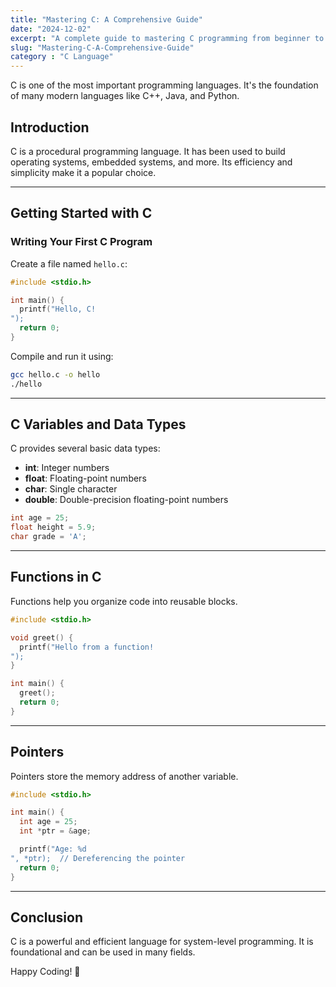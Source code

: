 ```yaml
---
title: "Mastering C: A Comprehensive Guide"
date: "2024-12-02"
excerpt: "A complete guide to mastering C programming from beginner to expert."
slug: "Mastering-C-A-Comprehensive-Guide"
category : "C Language"
---
```


C is one of the most important programming languages. It's the foundation of many modern languages like C++, Java, and Python.

## Introduction

C is a procedural programming language. It has been used to build operating systems, embedded systems, and more. Its efficiency and simplicity make it a popular choice.

---

## Getting Started with C

### Writing Your First C Program

Create a file named `hello.c`:

```c
#include <stdio.h>

int main() {
  printf("Hello, C!
");
  return 0;
}
```

Compile and run it using:

```bash
gcc hello.c -o hello
./hello
```

---

## C Variables and Data Types

C provides several basic data types:

- **int**: Integer numbers
- **float**: Floating-point numbers
- **char**: Single character
- **double**: Double-precision floating-point numbers

```c
int age = 25;
float height = 5.9;
char grade = 'A';
```

---

## Functions in C

Functions help you organize code into reusable blocks.

```c
#include <stdio.h>

void greet() {
  printf("Hello from a function!
");
}

int main() {
  greet();
  return 0;
}
```

---

## Pointers

Pointers store the memory address of another variable.

```c
#include <stdio.h>

int main() {
  int age = 25;
  int *ptr = &age;

  printf("Age: %d
", *ptr);  // Dereferencing the pointer
  return 0;
}
```

---

## Conclusion

C is a powerful and efficient language for system-level programming. It is foundational and can be used in many fields.

Happy Coding! 🎉
